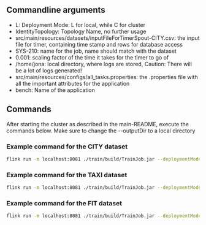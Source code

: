 
## Commandline arguments

* L: Deployment Mode: L for local, while C for cluster
* IdentityTopology: Topology Name, no further usage
* src/main/resources/datasets/inputFileForTimerSpout-CITY.csv: the input file for timer, containing time stamp and rows for database access
* SYS-210: name for the job, name should match with the dataset
* 0.001: scaling factor of the time it takes for the timer to go of
* /home/jona: local directory, where logs are stored, Caution: There will be a lot of logs generated!
* src/main/resources/configs/all_tasks.properties: the .properties file with all the important attributes for the application
* bench: Name of the application


## Commands

After starting the cluster as described in the main-README, execute the commands below. Make sure to change the --outputDir to a local directory

### Example command for the CITY dataset
```bash
flink run -m localhost:8081 ./train/build/TrainJob.jar --deploymentMode L --topoName IdentityTopology --input ./train/src/main/resources/datasets/inputFileForTimerSpout-CITY.csv --experiRunId SYS-210 --scalingFactor 0.001 --outputDir /home/jona --taskProp ./train/src/main/resources/configs/all_tasks.properties --taskName bench
```

### Example command for the TAXI dataset
```bash
flink run -m localhost:8081 ./train/build/TrainJob.jar --deploymentMode L --topoName IdentityTopology --input ./train/src/main/resources/datasets/inputFileForTimerSpout-TAXI.csv --experiRunId TAXI-210 --scalingFactor 0.001 --outputDir /home/jona --taskProp ./train/src/main/resources/configs/all_tasks.properties --taskName bench
```

### Example command for the FIT dataset
```bash
flink run -m localhost:8081 ./train/build/TrainJob.jar --deploymentMode L --topoName IdentityTopology --input ./train/src/main/resources/datasets/inputFileForTimerSpout-FIT.csv --experiRunId FIT-210 --scalingFactor 0.001 --outputDir /home/jona --taskProp ./train/src/main/resources/configs/all_tasks.properties --taskName bench
```